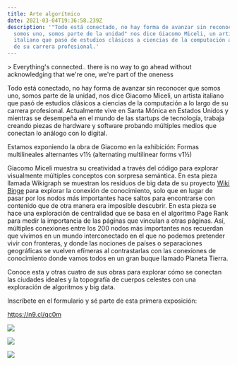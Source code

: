 ```yaml
---
title: Arte algorítmico
date: 2021-03-04T19:36:58.239Z
description: '"Todo está conectado, no hay forma de avanzar sin reconocer que
  somos uno, somos parte de la unidad" nos dice Giacomo Miceli, un artista
  italiano que pasó de estudios clásicos a ciencias de la computación a lo largo
  de su carrera profesional.'
---
```

\> Everything's connected.. there is no way to go ahead without acknowledging that we're one, we're part of the oneness 

Todo está conectado, no hay forma de avanzar sin reconocer que somos uno, somos parte de la unidad, nos dice Giacomo Miceli, un artista italiano que pasó de estudios clásicos a ciencias de la computación a lo largo de su carrera profesional. Actualmente vive en Santa Mónica en Estados Unidos y mientras se desempeña en el mundo de las startups de tecnología, trabaja creando piezas de hardware y software probando múltiples medios que conectan lo análogo con lo digital.

Estamos exponiendo la obra de Giacomo en la exhibición: Formas multilineales alternantes v1½ (alternating multilinear forms v1½)

Giacomo Miceli muestra su creatividad a través del código para explorar visualmente múltiples conceptos con sorpresa semántica. En esta pieza llamada Wikigraph se muestran los residuos de big data de su proyecto [Wiki Binge](https://www.jamez.it/project/wikibinge/) para explorar la conexión de conocimiento, solo que en lugar de pasar por los nodos más importantes hace saltos para encontrarse con contenido que de otra manera era imposible descubrir. En esta pieza se hace una exploración de centralidad que se basa en el algoritmo Page Rank para medir la importancia de las páginas que vinculan a otras páginas. Así, múltiples conexiones entre los 200 nodos más importantes nos recuerdan que vivimos en un mundo interconectado en el que no podemos pretender vivir con fronteras, y donde las nociones de países o separaciones geográficas se vuelven efímeras al contrastarlas con las conexiones de conocimiento donde vamos todos en un gran buque llamado Planeta Tierra.

Conoce esta y otras cuatro de sus obras para explorar cómo se conectan las ciudades ideales y la topografía de cuerpos celestes con una exploración de algoritmos y big data.

Inscríbete en el formulario y sé parte de esta primera exposición:

<https://n9.cl/qc0m>



![](/uploads/screen-shot-2021-03-04-at-1.43.10-pm.png)

![](/uploads/screen-shot-2021-03-04-at-2.11.27-pm.png)

![](/uploads/screen-shot-2021-03-04-at-2.11.58-pm.png)